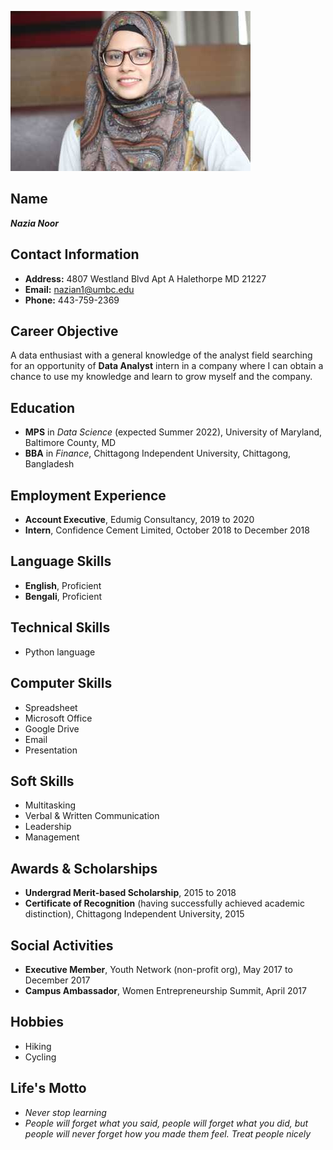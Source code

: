![](Picture.Nazia.jpg)

## Name

***Nazia Noor***

## Contact Information

- **Address:** 4807 Westland Blvd Apt A Halethorpe MD 21227
- **Email:** nazian1@umbc.edu
- **Phone:** 443-759-2369

## Career Objective

  A data enthusiast with a general knowledge of the analyst field searching for an opportunity of **Data Analyst** intern in a company where I can obtain a chance to use my knowledge and learn to grow myself and the company.

## Education

- **MPS** in *Data Science* (expected Summer 2022), University of Maryland, Baltimore County, MD
- **BBA** in *Finance*, Chittagong Independent University, Chittagong, Bangladesh

## Employment Experience

- **Account Executive**, Edumig Consultancy, 2019 to 2020
- **Intern**, Confidence Cement Limited, October 2018 to December 2018  

## Language Skills

- **English**, Proficient
- **Bengali**, Proficient 

## Technical Skills

- Python language

## Computer Skills

- Spreadsheet
- Microsoft Office
- Google Drive
- Email 
- Presentation

## Soft Skills 

- Multitasking
- Verbal & Written Communication
- Leadership
- Management

## Awards & Scholarships 

- **Undergrad Merit-based Scholarship**, 2015 to 2018
- **Certificate of Recognition** (having successfully achieved academic distinction), Chittagong Independent University, 2015


## Social Activities

- **Executive Member**, Youth Network (non-profit org), May 2017 to December 2017
- **Campus Ambassador**, Women Entrepreneurship Summit, April 2017

## Hobbies

- Hiking
- Cycling

## Life's Motto

 - *Never stop learning*
 - *People will forget what you said, people will forget what you did, but people will never forget how you made them feel. Treat people nicely*










